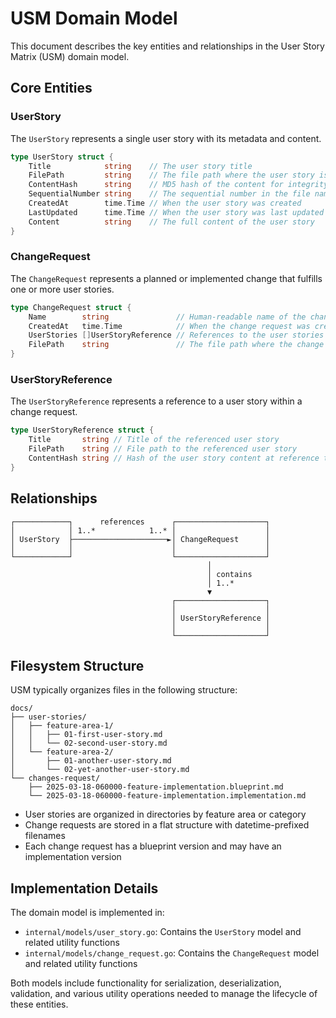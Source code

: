 # USM Domain Model

This document describes the key entities and relationships in the User Story Matrix (USM) domain model.

## Core Entities

### UserStory

The `UserStory` represents a single user story with its metadata and content.

```go
type UserStory struct {
    Title            string    // The user story title
    FilePath         string    // The file path where the user story is stored
    ContentHash      string    // MD5 hash of the content for integrity verification
    SequentialNumber string    // The sequential number in the file name
    CreatedAt        time.Time // When the user story was created
    LastUpdated      time.Time // When the user story was last updated
    Content          string    // The full content of the user story
}
```

### ChangeRequest

The `ChangeRequest` represents a planned or implemented change that fulfills one or more user stories.

```go
type ChangeRequest struct {
    Name        string               // Human-readable name of the change request
    CreatedAt   time.Time            // When the change request was created
    UserStories []UserStoryReference // References to the user stories included
    FilePath    string               // The file path where the change request is stored
}
```

### UserStoryReference

The `UserStoryReference` represents a reference to a user story within a change request.

```go
type UserStoryReference struct {
    Title       string // Title of the referenced user story
    FilePath    string // File path to the referenced user story
    ContentHash string // Hash of the user story content at reference time
}
```

## Relationships

```
┌────────────┐      references      ┌────────────────────┐
│            │ 1..*            1..* │                    │
│ UserStory  ├─────────────────────►│ ChangeRequest      │
│            │                      │                    │
└────────────┘                      └────────────────────┘
                                            │
                                            │ contains
                                            │ 1..*
                                            ▼
                                    ┌────────────────────┐
                                    │                    │
                                    │ UserStoryReference │
                                    │                    │
                                    └────────────────────┘
```

## Filesystem Structure

USM typically organizes files in the following structure:

```
docs/
├── user-stories/
│   ├── feature-area-1/
│   │   ├── 01-first-user-story.md
│   │   └── 02-second-user-story.md
│   └── feature-area-2/
│       ├── 01-another-user-story.md
│       └── 02-yet-another-user-story.md
└── changes-request/
    ├── 2025-03-18-060000-feature-implementation.blueprint.md
    └── 2025-03-18-060000-feature-implementation.implementation.md
```

- User stories are organized in directories by feature area or category
- Change requests are stored in a flat structure with datetime-prefixed filenames
- Each change request has a blueprint version and may have an implementation version

## Implementation Details

The domain model is implemented in:

- `internal/models/user_story.go`: Contains the `UserStory` model and related utility functions
- `internal/models/change_request.go`: Contains the `ChangeRequest` model and related utility functions

Both models include functionality for serialization, deserialization, validation, and various utility operations needed to manage the lifecycle of these entities. 